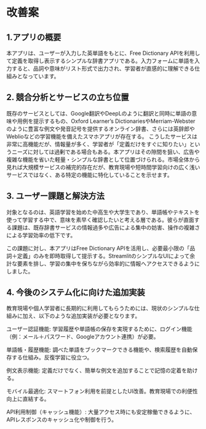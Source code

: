 # 改善案

## 1.アプリの概要

本アプリは、ユーザーが入力した英単語をもとに、Free Dictionary APIを利用して定義を取得し表示するシンプルな辞書アプリである。入力フォームに単語を入力すると、品詞や意味がリスト形式で出力され、学習者が直感的に理解できる仕組みとなっています。



## 2. 競合分析とサービスの立ち位置

既存のサービスとしては、Google翻訳やDeepLのように翻訳と同時に単語の意味や用例を提示するもの、Oxford Learner’s DictionariesやMerriam-Websterのように豊富な例文や発音記号を提供するオンライン辞書、さらには英辞郎やWeblioなどの学習機能を備えたスマホアプリが存在する。
こうしたサービスは非常に高機能だが、情報量が多く、学習者が「定義だけをすぐに知りたい」というニーズに対しては過剰である場合もある。本アプリはその隙間を狙い、広告や複雑な機能を省いた軽量・シンプルな辞書として位置づけられる。市場全体から見れば大規模サービスの補完的存在だが、教育現場や短時間学習向けの広く浅いサービスではなく、ある特定の機能に特化していることを示せます。

## 3. ユーザー課題と解決方法

対象となるのは、英語学習を始めた中高生や大学生であり、単語帳やテキストを使って学習する中で、意味を素早く確認したいと考える層である。彼らが直面する課題は、既存辞書サービスの情報過多や広告による集中の妨害、操作の複雑さによる学習効率の低下です。

この課題に対し、本アプリはFree Dictionary APIを活用し、必要最小限の「品詞＋定義」のみを即時取得して提示する。StreamlitのシンプルなUIによって余計な要素を排し、学習の集中を保ちながら効率的に情報へアクセスできるようにしました。

## 4. 今後のシステム化に向けた追加実装

教育現場や個人学習者に長期的に利用してもらうためには、現状のシンプルな仕組みに加え、以下のような追加実装が必要となります。



ユーザー認証機能:
学習履歴や単語帳の保存を実現するために、ログイン機能（例：メール＋パスワード、Googleアカウント連携）が必要。


単語帳・履歴機能:
調べた単語をブックマークできる機能や、検索履歴を自動保存する仕組み。反復学習に役立つ。


例文表示機能:
定義だけでなく、簡単な例文を追加することで記憶の定着を助ける。


モバイル最適化:
スマートフォン利用を前提としたUI改善。教育現場での利便性向上に直結する。


API利用制御（キャッシュ機能）:
大量アクセス時にも安定稼働できるように、APIレスポンスのキャッシュ化や制御を行う。
